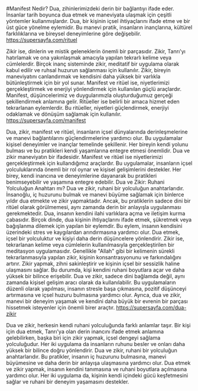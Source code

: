 #Manifest Nedir?
Dua, zihinlerimizdeki derin bir bağlantıyı ifade eder. İnsanlar tarih boyunca dua etmek ve maneviyata ulaşmak için çeşitli yöntemler kullanmışlardır. Dua, bir kişinin içsel ihtiyaçlarını ifade etme ve bir üst güce yönelme eylemidir. Bu manevi pratik, insanların inançlarına, kültürel farklılıklarına ve bireysel deneyimlerine göre değişebilir.
https://supersayfa.com/rituel

Zikir ise, dinlerin ve mistik geleneklerin önemli bir parçasıdır. Zikir, Tanrı'yı hatırlamak ve ona yakınlaşmak amacıyla yapılan tekrarlı kelime veya cümlelerdir. Birçok inanç sisteminde zikir, meditatif bir uygulama olarak kabul edilir ve ruhsal huzurun sağlanması için kullanılır. Zikir, bireyin maneviyatını canlandırmak ve kendisini daha yüksek bir varlıkla bütünleştirmek için bir yol sunar.
Manifest ve ritüel ise, niyetlerimizi gerçekleştirmek ve enerjiyi yönlendirmek için kullanılan güçlü araçlardır. Manifest, düşüncelerimiz ve duygularımızla oluşturduğumuz gerçeği şekillendirmek anlamına gelir. Ritüeller ise belirli bir amaca hizmet eden tekrarlanan eylemlerdir. Bu ritüeller, niyetleri güçlendirmek, enerjiyi odaklamak ve dönüşüm sağlamak için kullanılır.
https://supersayfa.com/manifest

Dua, zikir, manifest ve ritüel, insanların içsel dünyalarında derinleşmelerine ve manevi bağlantılarını güçlendirmelerine yardımcı olur. Bu uygulamalar kişisel deneyimler ve inançlar temelinde şekillenir. Her bireyin kendi yolunu bulması ve bu pratikleri kendi yaşamlarına entegre etmesi önemlidir.
Dua ve zikir maneviyatın bir ifadesidir. Manifest ve ritüel ise niyetlerimizi gerçekleştirmek için kullandığımız araçlardır. Bu uygulamalar, insanların içsel yolculuklarında önemli bir rol oynar ve kişisel gelişimlerini destekler. Her birey, kendi inancına ve deneyimlerine dayanarak bu pratikleri benimseyebilir ve yaşamına entegre edebilir.
Dua ve Zikir: Ruhani Yolculuğun Anahtarı mı?
Dua ve zikir, ruhani bir yolculuğun anahtarlarıdır. İnsanoğlu, iç huzurunu bulmak ve manevi büyüme sağlamak için binlerce yıldır dua etmekte ve zikir yapmaktadır. Ancak, bu pratiklerin sadece dini bir ritüel olarak görülmemesi, aynı zamanda derin bir anlayışla uygulanması gerekmektedir.
Dua, insanın kendini ilahi varlıklara açma ve iletişim kurma çabasıdır. Birçok dinde, dua kişinin ihtiyaçlarını ifade etmek, şükretmek veya bağışlanma dilemek için yapılan bir eylemdir. Bu eylem, insanın kendisini üzerindeki stres ve kaygılardan arındırmasına yardımcı olur. Dua etmek, içsel bir yolculuktur ve kişiyi daha derin düşüncelere yönlendirir.
Zikir ise, tekrarlanan kelime veya cümlelerin kullanılmasıyla gerçekleştirilen bir meditasyon uygulamasıdır. Genellikle "Allah" gibi bir kelimenin sürekli tekrarlanmasıyla yapılan zikir, kişinin konsantrasyonunu ve farkındalığını artırır. Zikir yapmak, zihni sakinleştirir ve kişinin içsel bir sessizlik haline ulaşmasını sağlar. Bu durumda, kişi kendini ruhani boyutlara açar ve daha yüksek bir bilince erişebilir.
Dua ve zikir, sadece dini bağlamda değil, aynı zamanda kişisel gelişim aracı olarak da kullanılabilir. Bu uygulamaların düzenli olarak yapılması, insanın stresle başa çıkmasına, pozitif düşünceyi artırmasına ve içsel huzuru bulmasına yardımcı olur. Ayrıca, dua ve zikir, manevi bir deneyim yaşamak ve kendini daha büyük bir evrenin bir parçası hissetmek isteyenler için önemli birer araçtır.
https://supersayfa.com/dua-zikir

Dua ve zikir, herkesin kendi ruhani yolculuğunda farklı anlamlar taşır. Bir kişi için dua etmek, Tanrı'ya olan derin inancını ifade etmek anlamına gelebilirken, başka biri için zikir yapmak, içsel dengeyi sağlama yolculuğudur. Her iki uygulama da insanların ruhunu besler ve onları daha yüksek bir bilince doğru yönlendirir.
Dua ve zikir, ruhani bir yolculuğun anahtarlarıdır. Bu pratikler, insanın iç huzurunu bulmasına, manevi büyümesine ve daha derin bir anlayışa ulaşmasına yardımcı olur. Dua etmek ve zikir yapmak, insanın kendini tanımasına ve ruhani boyutlara açılmasına yardımcı olur. Her iki uygulama da, kişinin kendi içindeki gücü keşfetmesini sağlar ve ruhani bir deneyim yaşamasını destekler.

 
